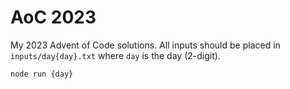 <h1>AoC 2023</h1>
My 2023 Advent of Code solutions. All inputs should be placed in <code>inputs/day{day}.txt</code> where <code>day</code> is the day (2-digit).<br>

```bash
node run {day}
```
